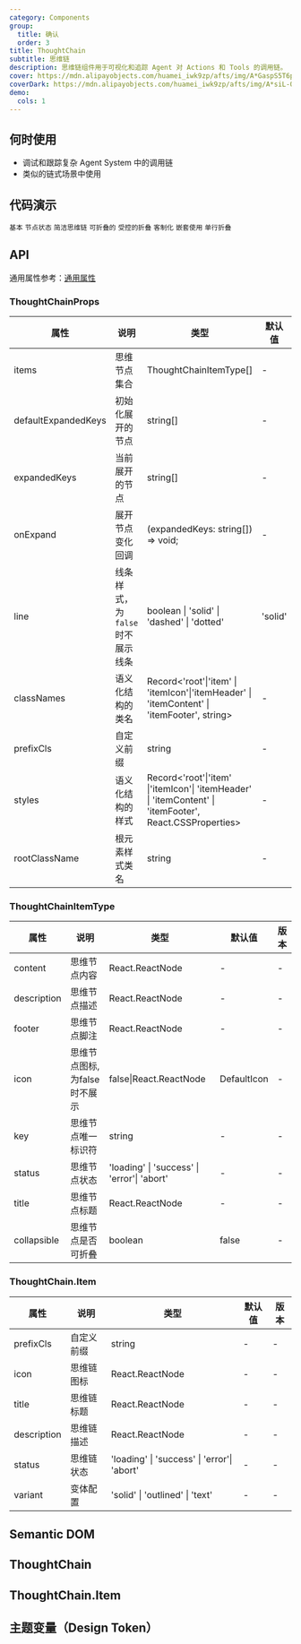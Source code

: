 ```yaml
---
category: Components
group:
  title: 确认
  order: 3
title: ThoughtChain
subtitle: 思维链
description: 思维链组件用于可视化和追踪 Agent 对 Actions 和 Tools 的调用链。
cover: https://mdn.alipayobjects.com/huamei_iwk9zp/afts/img/A*GaspS5T6proAAAAAAAAAAAAADgCCAQ/original
coverDark: https://mdn.alipayobjects.com/huamei_iwk9zp/afts/img/A*siL-Qpl794sAAAAAAAAAAAAADgCCAQ/original
demo:
  cols: 1
---
```


## 何时使用

- 调试和跟踪复杂 Agent System 中的调用链
- 类似的链式场景中使用

## 代码演示

<!-- prettier-ignore -->
<code src="./demo/basic.tsx" background="grey">基本</code>
<code src="./demo/status.tsx" background="grey">节点状态</code>
<code src="./demo/simple.tsx">简洁思维链</code>
<code src="./demo/collapsible.tsx" background="grey">可折叠的</code>
<code src="./demo/controlled-collapsible" background="grey">受控的折叠</code>
<code src="./demo/customization.tsx" background="grey">客制化</code>
<code src="./demo/nested.tsx" background="grey">嵌套使用</code>
<code src="./demo/single-row.tsx" background="grey">单行折叠</code>

## API

通用属性参考：[通用属性](/docs/react/common-props)

### ThoughtChainProps

| 属性 | 说明 | 类型 | 默认值 | 版本 |
| --- | --- | --- | --- | --- |
| items | 思维节点集合 | ThoughtChainItemType[] | - | - |
| defaultExpandedKeys | 初始化展开的节点 | string[] | - | - |
| expandedKeys | 当前展开的节点 | string[] | - | - |
| onExpand | 展开节点变化回调 | (expandedKeys: string[]) => void; | - | - |
| line | 线条样式，为`false` 时不展示线条 | boolean \| 'solid' \| 'dashed' \| 'dotted‌' | 'solid' | - |
| classNames | 语义化结构的类名 | Record<'root'\|'item' \| 'itemIcon'\|'itemHeader' \| 'itemContent' \| 'itemFooter', string> | - | - |
| prefixCls | 自定义前缀 | string | - | - |
| styles | 语义化结构的样式 | Record<'root'\|'item' \|'itemIcon'\| 'itemHeader' \| 'itemContent' \| 'itemFooter', React.CSSProperties> | - | - |
| rootClassName | 根元素样式类名 | string | - | - |

### ThoughtChainItemType

| 属性 | 说明 | 类型 | 默认值 | 版本 |
| --- | --- | --- | --- | --- |
| content | 思维节点内容 | React.ReactNode | - | - |
| description | 思维节点描述 | React.ReactNode | - | - |
| footer | 思维节点脚注 | React.ReactNode | - | - |
| icon | 思维节点图标,为false时不展示 | false\|React.ReactNode | DefaultIcon | - |
| key | 思维节点唯一标识符 | string | - | - |
| status | 思维节点状态 | 'loading' \| 'success' \| 'error'\| 'abort' | - | - |
| title | 思维节点标题 | React.ReactNode | - | - |
| collapsible | 思维节点是否可折叠 | boolean | false | - |

### ThoughtChain.Item

| 属性        | 说明       | 类型                                        | 默认值 | 版本 |
| ----------- | ---------- | ------------------------------------------- | ------ | ---- |
| prefixCls   | 自定义前缀 | string                                      | -      | -    |
| icon        | 思维链图标 | React.ReactNode                             | -      | -    |
| title       | 思维链标题 | React.ReactNode                             | -      | -    |
| description | 思维链描述 | React.ReactNode                             | -      | -    |
| status      | 思维链状态 | 'loading' \| 'success' \| 'error'\| 'abort' | -      | -    |
| variant     | 变体配置   | 'solid' \| 'outlined' \| 'text'             | -      | -    |

## Semantic DOM

## ThoughtChain

<code src="./demo/_semantic.tsx" simplify="true"></code>

## ThoughtChain.Item

<code src="./demo/_semantic-item.tsx" simplify="true"></code>

## 主题变量（Design Token）

<ComponentTokenTable component="ThoughtChain"></ComponentTokenTable>
